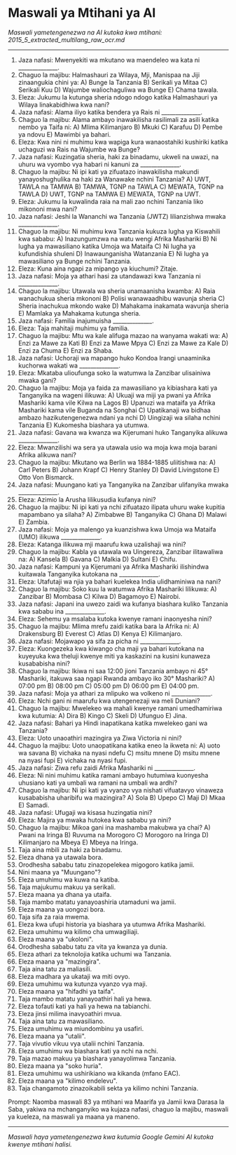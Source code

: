 # Maswali ya Mtihani ya AI
*Maswali yametengenezwa na AI kutoka kwa mtihani: 2015_5_extracted_multilang_raw_ocr.md*

---

1.  Jaza nafasi: Mwenyekiti wa mkutano wa maendeleo wa kata ni ______________.
2.  Chaguo la majibu: Halmashauri za Wilaya, Mji, Manispaa na Jiji zinaangukia chini ya: A) Bunge la Tanzania B) Serikali ya Mitaa C) Serikali Kuu D) Wajumbe waliochaguliwa wa Bunge E) Chama tawala.
3.  Eleza: Jukumu la kutunga sheria ndogo ndogo katika Halmashauri ya Wilaya linakabidhiwa kwa nani?
4.  Jaza nafasi: Alama iliyo katika bendera ya Rais ni ______________.
5.  Chaguo la majibu: Alama ambayo inawakilisha rasilimali za asili katika nembo ya Taifa ni: A) Mlima Kilimanjaro B) Mkuki C) Karafuu D) Pembe ya ndovu E) Mawimbi ya bahari.
6.  Eleza: Kwa nini ni muhimu kwa wapiga kura wanaostahiki kushiriki katika uchaguzi wa Rais na Wajumbe wa Bunge?
7.  Jaza nafasi: Kuzingatia sheria, haki za binadamu, ukweli na uwazi, na uhuru wa vyombo vya habari ni kanuni za ______________.
8.  Chaguo la majibu: Ni ipi kati ya zifuatazo inawakilisha makundi yanayoshughulika na haki za Wanawake nchini Tanzania? A) UWT, TAWLA na TAMWA B) TAMWA, TGNP na TAWLA C) MEWATA, TGNP na TAWLA D) UWT, TGNP na TAMWA E) MEWATA, TGNP na UWT.
9.  Eleza: Jukumu la kuwalinda raia na mali zao nchini Tanzania liko mikononi mwa nani?
10. Jaza nafasi: Jeshi la Wananchi wa Tanzania (JWTZ) lilianzishwa mwaka ______________.
11. Chaguo la majibu: Ni muhimu kwa Tanzania kukuza lugha ya Kiswahili kwa sababu: A) Inazungumzwa na watu wengi Afrika Mashariki B) Ni lugha ya mawasiliano katika Umoja wa Mataifa C) Ni lugha ya kufundishia shuleni D) Inawaunganisha Watanzania E) Ni lugha ya mawasiliano ya Bunge nchini Tanzania.
12. Eleza: Kuna aina ngapi za mipango ya kiuchumi? Zitaje.
13. Jaza nafasi: Moja ya athari hasi za utandawazi kwa Tanzania ni ______________.
14. Chaguo la majibu: Utawala wa sheria unamaanisha kwamba: A) Raia wanachukua sheria mkononi B) Polisi wanawaadhibu wavunja sheria C) Sheria inachukua mkondo wake D) Mahakama inakamata wavunja sheria E) Mamlaka ya Mahakama kutunga sheria.
15. Jaza nafasi: Familia inajumuisha ______________.
16. Eleza: Taja mahitaji muhimu ya familia.
17. Chaguo la majibu: Mtu wa kale alifuga mazao na wanyama wakati wa: A) Enzi za Mawe za Kati B) Enzi za Mawe Mpya C) Enzi za Mawe za Kale D) Enzi za Chuma E) Enzi za Shaba.
18. Jaza nafasi: Uchoraji wa mapango huko Kondoa Irangi unaaminika kuchorwa wakati wa ______________.
19. Eleza: Mkataba ulioufunga soko la watumwa la Zanzibar ulisainiwa mwaka gani?
20. Chaguo la majibu: Moja ya faida za mawasiliano ya kibiashara kati ya Tanganyika na wageni ilikuwa: A) Ukuaji wa miji ya pwani ya Afrika Mashariki kama vile Kilwa na Lagos B) Upanuzi wa mataifa ya Afrika Mashariki kama vile Buganda na Songhai C) Upatikanaji wa bidhaa ambazo hazikutengenezwa ndani ya nchi D) Uingizaji wa silaha nchini Tanzania E) Kukomesha biashara ya utumwa.
21. Jaza nafasi: Gavana wa kwanza wa Kijerumani huko Tanganyika alikuwa ______________.
22. Eleza: Mwanzilishi wa sera ya utawala usio wa moja kwa moja barani Afrika alikuwa nani?
23. Chaguo la majibu: Mkutano wa Berlin wa 1884-1885 uliitishwa na: A) Carl Peters B) Johann Krapf C) Henry Stanley D) David Livingstone E) Otto Von Bismarck.
24. Jaza nafasi: Muungano kati ya Tanganyika na Zanzibar ulifanyika mwaka ______________.
25. Eleza: Azimio la Arusha lilikusudia kufanya nini?
26. Chaguo la majibu: Ni ipi kati ya nchi zifuatazo ilipata uhuru wake kupitia mapambano ya silaha? A) Zimbabwe B) Tanganyika C) Ghana D) Malawi E) Zambia.
27. Jaza nafasi: Moja ya malengo ya kuanzishwa kwa Umoja wa Mataifa (UMO) ilikuwa ______________.
28. Eleza: Katanga ilikuwa mji maarufu kwa uzalishaji wa nini?
29. Chaguo la majibu: Kabla ya utawala wa Uingereza, Zanzibar ilitawaliwa na: A) Kansela B) Gavana C) Malkia D) Sultani E) Chifu.
30. Jaza nafasi: Kampuni ya Kijerumani ya Afrika Mashariki ilishindwa kuitawala Tanganyika kutokana na ______________.
31. Eleza: Utafutaji wa njia ya bahari kuelekea India ulidhaminiwa na nani?
32. Chaguo la majibu: Soko kuu la watumwa Afrika Mashariki lilikuwa: A) Zanzibar B) Mombasa C) Kilwa D) Bagamoyo E) Nairobi.
33. Jaza nafasi: Japani ina uwezo zaidi wa kufanya biashara kuliko Tanzania kwa sababu ina ______________.
34. Eleza: Sehemu ya msalaba kutoka kwenye ramani inaonyesha nini?
35. Chaguo la majibu: Mlima mrefu zaidi katika bara la Afrika ni: A) Drakensburg B) Everest C) Atlas D) Kenya E) Kilimanjaro.
36. Jaza nafasi: Mojawapo ya sifa za picha ni ______________.
37. Eleza: Kuongezeka kwa kiwango cha maji ya bahari kutokana na kuyeyuka kwa theluji kwenye miti ya kaskazini na kusini kunaweza kusababisha nini?
38. Chaguo la majibu: Ikiwa ni saa 12:00 jioni Tanzania ambayo ni 45° Mashariki, itakuwa saa ngapi Rwanda ambayo iko 30° Mashariki? A) 07:00 pm B) 08:00 pm C) 05:00 pm D) 06:00 pm E) 04:00 pm.
39. Jaza nafasi: Moja ya athari za mlipuko wa volkeno ni ______________.
40. Eleza: Nchi gani ni maarufu kwa utengenezaji wa meli Duniani?
41. Chaguo la majibu: Mwelekeo wa mahali kwenye ramani umedhamiriwa kwa kutumia: A) Dira B) Kingo C) Skeli D) Ufunguo E) Jina.
42. Jaza nafasi: Bahari ya Hindi inapatikana katika mwelekeo gani wa Tanzania?
43. Eleza: Uoto unaoathiri mazingira ya Ziwa Victoria ni nini?
44. Chaguo la majibu: Uoto unaopatikana katika eneo la ikweta ni: A) uoto wa savana B) vichaka na nyasi ndefu C) msitu mnene D) msitu mnene na nyasi fupi E) vichaka na nyasi fupi.
45. Jaza nafasi: Ziwa refu zaidi Afrika Mashariki ni ______________.
46. Eleza: Ni nini muhimu katika ramani ambayo hutumiwa kuonyesha uhusiano kati ya umbali wa ramani na umbali wa ardhi?
47. Chaguo la majibu: Ni ipi kati ya vyanzo vya nishati vifuatavyo vinaweza kusababisha uharibifu wa mazingira? A) Sola B) Upepo C) Maji D) Mkaa E) Samadi.
48. Jaza nafasi: Ufugaji wa kisasa huzingatia nini?
49. Eleza: Majira ya mwaka hutokea kwa sababu ya nini?
50. Chaguo la majibu: Mikoa gani ina mashamba makubwa ya chai? A) Pwani na Iringa B) Ruvuma na Morogoro C) Morogoro na Iringa D) Kilimanjaro na Mbeya E) Mbeya na Iringa.
51.  Taja aina mbili za haki za binadamu.
52.  Eleza dhana ya utawala bora.
53.  Orodhesha sababu tatu zinazopelekea migogoro katika jamii.
54.  Nini maana ya "Muungano"?
55.  Eleza umuhimu wa kuwa na katiba.
56.  Taja majukumu makuu ya serikali.
57.  Eleza maana ya dhana ya utaifa.
58.  Taja mambo matatu yanayoashiria utamaduni wa jamii.
59.  Eleza maana ya uongozi bora.
60. Taja sifa za raia mwema.
61. Eleza kwa ufupi historia ya biashara ya utumwa Afrika Mashariki.
62. Eleza umuhimu wa kilimo cha umwagiliaji.
63. Eleza maana ya "ukoloni".
64. Orodhesha sababu tatu za vita ya kwanza ya dunia.
65. Eleza athari za teknolojia katika uchumi wa Tanzania.
66. Eleza maana ya "mazingira".
67. Taja aina tatu za maliasili.
68. Eleza madhara ya ukataji wa miti ovyo.
69. Eleza umuhimu wa kutunza vyanzo vya maji.
70. Eleza maana ya "hifadhi ya taifa".
71. Taja mambo matatu yanayoathiri hali ya hewa.
72. Eleza tofauti kati ya hali ya hewa na tabianchi.
73. Eleza jinsi milima inavyoathiri mvua.
74. Taja aina tatu za mawasiliano.
75. Eleza umuhimu wa miundombinu ya usafiri.
76. Eleza maana ya "utalii".
77. Taja vivutio vikuu vya utalii nchini Tanzania.
78. Eleza umuhimu wa biashara kati ya nchi na nchi.
79. Taja mazao makuu ya biashara yanayolimwa Tanzania.
80. Eleza maana ya "soko huria".
81. Eleza umuhimu wa ushirikiano wa kikanda (mfano EAC).
82. Eleza maana ya "kilimo endelevu".
83. Taja changamoto zinazoikabili sekta ya kilimo nchini Tanzania.

Prompt: Naomba maswali 83 ya mtihani wa Maarifa ya Jamii kwa Darasa la Saba, yakiwa na mchanganyiko wa kujaza nafasi, chaguo la majibu, maswali ya kueleza, na maswali ya maana ya maneno.

---
*Maswali haya yametengenezwa kwa kutumia Google Gemini AI kutoka kwenye mtihani halisi.*
